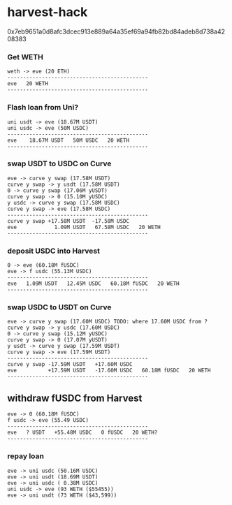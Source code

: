 # harvest-hack

0x7eb9651a0d8afc3dcec913e889a64a35ef69a94fb82bd84adeb8d738a4208383

### Get WETH

```
weth -> eve (20 ETH)
---------------------------------------------
eve   20 WETH
---------------------------------------------
```

### Flash loan from Uni?

```
uni usdt -> eve (18.67M USDT)
uni usdc -> eve (50M USDC)
---------------------------------------------
eve    18.67M USDT   50M USDC   20 WETH
---------------------------------------------
```

### swap USDT to USDC on Curve

```
eve -> curve y swap (17.58M USDT)
curve y swap -> y usdt (17.58M USDT)
0 -> curve y swap (17.06M yUSDT)
curve y swap -> 0 (15.10M yUSDC)
y usdc -> curve y swap (17.58M USDC)
curve y swap -> eve (17.58M USDC)
---------------------------------------------
curve y swap +17.58M USDT  -17.58M USDC
eve            1.09M USDT   67.58M USDC   20 WETH
---------------------------------------------
```

### deposit USDC into Harvest

```
0 -> eve (60.18M fUSDC)
eve -> f usdc (55.13M USDC)
---------------------------------------------
eve   1.09M USDT   12.45M USDC   60.18M fUSDC   20 WETH
---------------------------------------------
```

### swap USDC to USDT on Curve

```
eve -> curve y swap (17.60M USDC) TODO: where 17.60M USDC from ?
curve y swap -> y usdc (17.60M USDC)
0 -> curve y swap (15.12M yUSDC)
curve y swap -> 0 (17.07M yUSDT)
y usdt -> curve y swap (17.59M USDT)
curve y swap -> eve (17.59M USDT)
---------------------------------------------
curve y swap -17.59M USDT   +17.60M USDC
eve          +17.59M USDT   -17.60M USDC   60.18M fUSDC   20 WETH
---------------------------------------------
```

## withdraw fUSDC from Harvest

```
eve -> 0 (60.18M fUSDC)
f usdc -> eve (55.49 USDC)
---------------------------------------------
eve   ? USDT   +55.48M USDC   0 fUSDC   20 WETH?
---------------------------------------------
```

### repay loan

```
eve -> uni usdc (50.16M USDC)
eve -> uni usdt (18.69M USDT)
eve -> uni usdc ( 0.38M USDC)
uni usdc -> eve (93 WETH ($55455))
eve -> uni usdt (73 WETH ($43,599))
```
